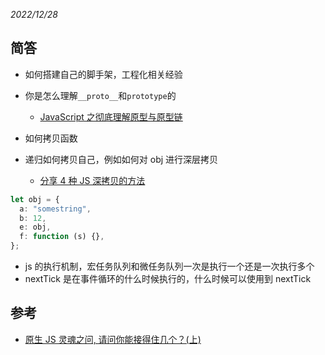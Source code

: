 _2022/12/28_

## 简答

- 如何搭建自己的脚手架，工程化相关经验
- 你是怎么理解`__proto__`和`prototype`的

  - [JavaScript 之彻底理解原型与原型链](https://juejin.cn/post/7018355953955241997)

- 如何拷贝函数
- 递归如何拷贝自己，例如如何对 obj 进行深层拷贝

  - [分享 4 种 JS 深拷贝的方法](https://cloud.tencent.com/developer/article/2019581)

```ts
let obj = {
  a: "somestring",
  b: 12,
  e: obj,
  f: function (s) {},
};
```

- js 的执行机制，宏任务队列和微任务队列一次是执行一个还是一次执行多个
- nextTick 是在事件循环的什么时候执行的，什么时候可以使用到 nextTick

## 参考

- [原生 JS 灵魂之问, 请问你能接得住几个？(上)](https://juejin.cn/post/6844903974378668039)
